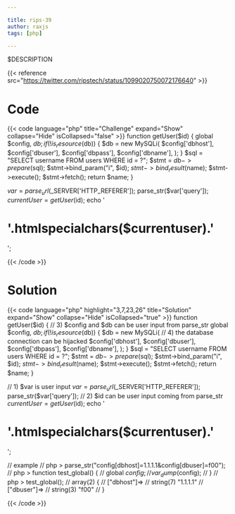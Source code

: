 ```yaml
---

title: rips-39
author: raxjs
tags: [php]

---
```


$DESCRIPTION

<!--more-->
{{< reference src="https://twitter.com/ripstech/status/1099020750072176640" >}}

# Code
{{< code language="php"  title="Challenge" expand="Show" collapse="Hide" isCollapsed="false" >}}
function getUser($id) {
    global $config, $db;
    if(!is_resource($db)) {
        $db = new MySQLi(
            $config['dbhost'],
            $config['dbuser'],
            $config['dbpass'],
            $config['dbname'],
        );
    }
    $sql = "SELECT username FROM users WHERE id = ?";
    $stmt = $db->prepare($sql);
    $stmt->bind_param("i", $id);
    $stmt->bind_result($name);
    $stmt->execute();
    $stmt->fetch();
    return $name;
}

$var = parse_url($_SERVER['HTTP_REFERER']);
parse_str($var['query']);
$currentUser = getUser($id);
echo '<h1>'.htmlspecialchars($currentuser).'</h1>';

{{< /code >}}

# Solution
{{< code language="php" highlight="3,7,23,26" title="Solution" expand="Show" collapse="Hide" isCollapsed="true" >}}
function getUser($id) {
    // 3) $config and $db can be user input from parse_str
    global $config, $db;
    if(!is_resource($db)) {
        $db = new MySQLi(
            // 4) the database connection can be hijacked
            $config['dbhost'],
            $config['dbuser'],
            $config['dbpass'],
            $config['dbname'],
        );
    }
    $sql = "SELECT username FROM users WHERE id = ?";
    $stmt = $db->prepare($sql);
    $stmt->bind_param("i", $id);
    $stmt->bind_result($name);
    $stmt->execute();
    $stmt->fetch();
    return $name;
}

// 1) $var is user input
$var = parse_url($_SERVER['HTTP_REFERER']);
parse_str($var['query']);
// 2) $id can be user input coming from parse_str
$currentUser = getUser($id);
echo '<h1>'.htmlspecialchars($currentuser).'</h1>';



// example
// php > parse_str("config[dbhost]=1.1.1.1&config[dbuser]=f00");
// php > function test_global() {
//     global $config;
//     var_dump($config);
// }
// php > test_global();
// array(2) {
//   ["dbhost"]=>
//   string(7) "1.1.1.1"
//   ["dbuser"]=>
//   string(3) "f00"
// }

{{< /code >}}
